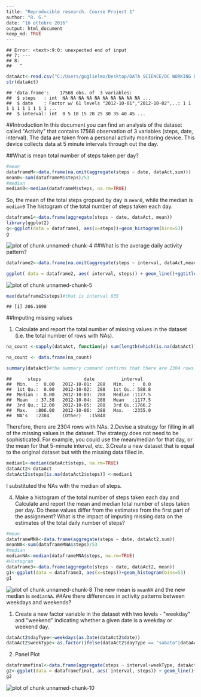 

```r
---
title: "Reproducible research. Course Project 1"
author: "R. G."
date: "16 ottobre 2016"
output: html_document
keep_md: TRUE
---
```

```
## Error: <text>:9:0: unexpected end of input
## 7: ---
## 8: 
##   ^
```


```r
dataAct<-read.csv("C:/Users/guglielmo/Desktop/DATA SCIENCE/DC WORKING DIRECTORY/activity.csv", sep=",",header=TRUE)
str(dataAct)
```

```
## 'data.frame':	17568 obs. of  3 variables:
##  $ steps   : int  NA NA NA NA NA NA NA NA NA NA ...
##  $ date    : Factor w/ 61 levels "2012-10-01","2012-10-02",..: 1 1 1 1 1 1 1 1 1 1 ...
##  $ interval: int  0 5 10 15 20 25 30 35 40 45 ...
```
##Introduction
In this document you can find an analysis of the dataset called "Activity" that contains 17568 observation of 3 variables (steps, date, interval). The data are taken from a personal activity monitoring device. This device collects data at 5 minute intervals through out the day.

##What is mean total number of steps taken per day?

```r
#mean
dataframeM<-data.frame(na.omit(aggregate(steps ~ date, dataAct,sum)))
mean0<-sum(dataframeM$steps)/53
#median
median0<-median(dataframeM$steps, na.rm=TRUE)
```
So, the mean of the total steps gropued by day is `mean0`, while the median is `median0`
The histogram of the total number of steps taken each day.

```r
dataframe1<-data.frame(aggregate(steps ~ date, dataAct, mean))
library(ggplot2) 
g<-ggplot(data = dataframe1, aes(x=steps))+geom_histogram(bins=53)
g
```

![plot of chunk unnamed-chunk-4](figure/unnamed-chunk-4-1.png)
##What is the average daily activity pattern?

```r
dataframe2<-data.frame(na.omit(aggregate(steps ~ interval, dataAct,mean)))

ggplot( data = dataframe2, aes( interval, steps)) + geom_line()+ggtitle("Average daily activity pattern") 
```

![plot of chunk unnamed-chunk-5](figure/unnamed-chunk-5-1.png)

```r
max(dataframe2$steps)#that is interval 835
```

```
## [1] 206.1698
```
##Imputing missing values
1. Calculate and report the total number of missing values in the dataset (i.e. the total number of rows with NAs).

```r
na_count <-sapply(dataAct, function(y) sum(length(which(is.na(dataAct)))))

na_count <- data.frame(na_count)

summary(dataAct)#the summary command confirms that there are 2304 rows with NA. All the NAs are in the steps column.
```

```
##      steps                date          interval     
##  Min.   :  0.00   2012-10-01:  288   Min.   :   0.0  
##  1st Qu.:  0.00   2012-10-02:  288   1st Qu.: 588.8  
##  Median :  0.00   2012-10-03:  288   Median :1177.5  
##  Mean   : 37.38   2012-10-04:  288   Mean   :1177.5  
##  3rd Qu.: 12.00   2012-10-05:  288   3rd Qu.:1766.2  
##  Max.   :806.00   2012-10-06:  288   Max.   :2355.0  
##  NA's   :2304     (Other)   :15840
```
Therefore, there are 2304 rows with NAs.
2.Devise a strategy for filling in all of the missing values in the dataset. The strategy does not need to be sophisticated. For example, you could use the mean/median for that day, or the mean for that 5-minute interval, etc.
3.Create a new dataset that is equal to the original dataset but with the missing data filled in.

```r
median1<-median(dataAct$steps, na.rm=TRUE)
dataAct2<-dataAct 
dataAct2$steps[is.na(dataAct2$steps)] <-median1
```
I substituted the NAs with the median of steps.

4. Make a histogram of the total number of steps taken each day and Calculate and report the mean and median total number of steps taken per day. Do these values differ from the estimates from the first part of the assignment? What is the impact of imputing missing data on the estimates of the total daily number of steps?

```r
#mean
dataframeMNA<-data.frame(aggregate(steps ~ date, dataAct2,sum))
meanNA<-sum(dataframeMNA$steps)/53
#median
medianNA<-median(dataframeMNA$steps, na.rm=TRUE)
#Histogram
dataframe3<-data.frame(aggregate(steps ~ date, dataAct2, mean))
g1<-ggplot(data = dataframe3, aes(x=steps))+geom_histogram(bins=53)
g1
```

![plot of chunk unnamed-chunk-8](figure/unnamed-chunk-8-1.png)
The new mean is `meanNA` and the new median is `medianNA`.
##Are there differences in activity patterns between weekdays and weekends?
1. Create a new factor variable in the dataset with two levels - "weekday" and "weekend" indicating whether a given date is a weekday or weekend day.

```r
dataAct2$dayType<-weekdays(as.Date(dataAct2$date))
dataAct2$weekType<-as.factor(ifelse(dataAct2$dayType == "sabato"|dataAct2$dayType == "domenica", "weekend", "weekday"))  
```
2. Panel Plot

```r
dataframefinal<-data.frame(aggregate(steps ~ interval+weekType, dataAct2, mean))
g2<-ggplot(data = dataframefinal, aes( interval, steps)) + geom_line()+facet_grid(weekType~. )
g2
```

![plot of chunk unnamed-chunk-10](figure/unnamed-chunk-10-1.png)
```

